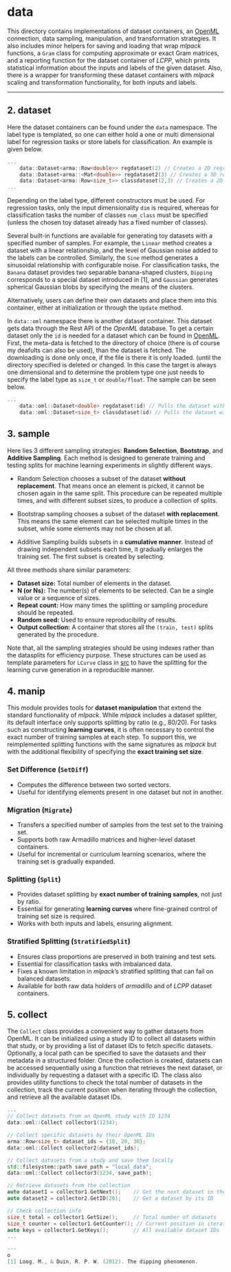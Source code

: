# data

This directory contains implementations of dataset containers, an [OpenML](https://www.openml.org/) connection, data sampling, manipulation, and transformation strategies. It also includes minor helpers for saving and loading that wrap *mlpack* functions, a `Gram` class for computing approximate or exact Gram matrices, and a reporting function for the dataset container of *LCPP*, which prints statistical information about the inputs and labels of the given dataset. Also, there is a wrapper for transforming these dataset containers with *mlpack* scaling and transformation functionality, for both inputs and labels.

---

## 2. dataset

Here the dataset containers can be found under the `data` namespace. The label type is templated, so one can either hold a one or multi dimensional label for regression tasks or store labels for classification. An example is given below.

```cpp
...
    data::Dataset<arma::Row<double>> regdataset(2) // Creates a 2D regression dataset
    data::Dataset<arma::<Mat<double>> regdataset2(3) // Creates a 3D regression dataset with multi-dimensional output
    data::Dataset<arma::Row<size_t>> classdataset(2,3) // Creates a 2D 3-class classification dataset
...
```

Depending on the label type, different constructors must be used. For regression tasks, only the input dimensionality `dim` is required, whereas for classification tasks the number of classes `num_class` must be specified (unless the chosen toy dataset already has a fixed number of classes).

Several built-in functions are available for generating toy datasets with a specified number of samples. For example, the `Linear` method creates a dataset with a linear relationship, and the level of Gaussian noise added to the labels can be controlled. Similarly, the `Sine` method generates a sinusoidal relationship with configurable noise. For classification tasks, the `Banana` dataset provides two separable banana-shaped clusters, `Dipping` corresponds to a special dataset introduced in [1], and `Gaussian` generates spherical Gaussian blobs by specifying the means of the clusters.

Alternatively, users can define their own datasets and place them into this container, either at initialization or through the `Update` method.

In `data::oml` namespace there is another dataset container. This dataset gets data through the Rest API of the *OpenML* database. To get a certain dataset only the `id` is needed for a dataset which can be found in [OpenML](https://www.openml.org/). First, the meta-data is fetched to the directory of choice (there is of course my deafults can also be used), than the dataset is fetched. The downloading is done only once, if the file is there it is only loaded. (until the directory specified is deleted or changed. In this case the target is always one dimensional and to determine the problem type one just needs to specify the label type as `size_t` or `double/float`. The sample can be seen below.

```cpp
...
    data::oml::Dataset<double> regdataset(id) // Pulls the dataset with id as a regression task
    data::oml::Dataset<size_t> classdataset(id) // Pulls the dataset with id as a regression task
```
 
## 3. sample

Here lies 3 different sampling strategies: **Random Selection**, **Bootstrap**, and **Additive Sampling**. Each method is designed to generate training and testing splits for machine learning experiments in slightly different ways.

- Random Selection chooses a subset of the dataset **without replacement**. That means once an element is picked, it cannot be chosen again in the same split. This procedure can be repeated multiple times, and with different subset sizes, to produce a collection of splits.

- Bootstrap sampling chooses a subset of the dataset **with replacement**. This means the same element can be selected multiple times in the subset, while some elements may not be chosen at all.

- Additive Sampling builds subsets in a **cumulative manner**. Instead of drawing independent subsets each time, it gradually enlarges the training set. The first subset is created by selecting. 


All three methods share similar parameters:

- **Dataset size:** Total number of elements in the dataset.  
- **N (or Ns):** The number(s) of elements to be selected. Can be a single value or a sequence of sizes.  
- **Repeat count:** How many times the splitting or sampling procedure should be repeated.  
- **Random seed:** Used to ensure reproducibility of results.  
- **Output collection:** A container that stores all the `(train, test)` splits generated by the procedure.  

Note that, all the sampling strategies should be using indexes rather than the datasplits for efficiency purpose. These structures can be used as template parameters for `LCurve` class in [src](docs/src.md) to have the splitting for the learning curve generation in a reproducible manner.

## 4. manip

This module provides tools for **dataset manipulation** that extend the standard functionality of *mlpack*. While *mlpack* includes a dataset splitter, its default interface only supports splitting by ratio (e.g., 80/20). For tasks such as constructing **learning curves**, it is often necessary to control the exact number of training samples at each step. To support this, we reimplemented splitting functions with the same signatures as *mlpack* but with the additional flexibility of specifying the **exact training set size**.  


### Set Difference (`SetDiff`)
- Computes the difference between two sorted vectors.
- Useful for identifying elements present in one dataset but not in another.

### Migration (`Migrate`)
- Transfers a specified number of samples from the test set to the training set.  
- Supports both raw Armadillo matrices and higher-level dataset containers.  
- Useful for incremental or curriculum learning scenarios, where the training set is gradually expanded.

### Splitting (`Split`)
- Provides dataset splitting by **exact number of training samples**, not just by ratio.  
- Essential for generating **learning curves** where fine-grained control of training set size is required.  
- Works with both inputs and labels, ensuring alignment.

### Stratified Splitting (`StratifiedSplit`)
- Ensures class proportions are preserved in both training and test sets.  
- Essential for classification tasks with imbalanced data.  
- Fixes a known limitation in *mlpack*’s stratified splitting that can fail on balanced datasets.  
- Available for both raw data holders of *armadillo* and of *LCPP* dataset containers.


## 5. collect

The `Collect` class provides a convenient way to gather datasets from OpenML. It can be initialized using a study ID to collect all datasets within that study, or by providing a list of dataset IDs to fetch specific datasets. Optionally, a local path can be specified to save the datasets and their metadata in a structured folder. Once the collection is created, datasets can be accessed sequentially using a function that retrieves the next dataset, or individually by requesting a dataset with a specific ID. The class also provides utility functions to check the total number of datasets in the collection, track the current position when iterating through the collection, and retrieve all the available dataset IDs. 

```cpp
...
// Collect datasets from an OpenML study with ID 1234
data::oml::Collect collector1(1234);

// Collect specific datasets by their OpenML IDs
arma::Row<size_t> dataset_ids = {10, 20, 30};
data::oml::Collect collector2(dataset_ids);

// Collect datasets from a study and save them locally
std::filesystem::path save_path = "local_data";
data::oml::Collect collector3(1234, save_path);

// Retrieve datasets from the collection
auto dataset1 = collector1.GetNext();    // Get the next dataset in the collection
auto dataset2 = collector2.GetID(20);    // Get a dataset by its ID

// Check collection info
size_t total = collector1.GetSize();     // Total number of datasets
size_t counter = collector1.GetCounter(); // Current position in iteration
auto keys = collector1.GetKeys();        // All available dataset IDs
...

--- 
o
[1] Loog, M., & Duin, R. P. W. (2012). The dipping phenomenon. 
